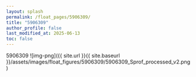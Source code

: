 ```yaml
---
layout: splash
permalink: /float_pages/5906309/
title: "5906309"
author_profile: false
last_modified_at: 2025-06-13
toc: false
---
```

 
5906309
![img-png]({{ site.url }}{{ site.baseurl }}/assets/images/float_figures/5906309/5906309_Sprof_processed_v2.png)